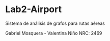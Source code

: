 # Lab2-Airport
Sistema de análisis de grafos para rutas aéreas

Gabriel Mosquera - Valentina Niño
NRC: 2469

